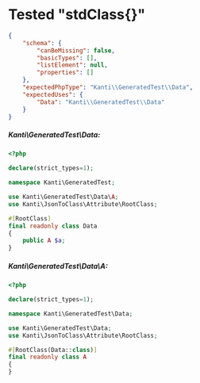# Tested "stdClass{}"
````json
{
    "schema": {
        "canBeMissing": false,
        "basicTypes": [],
        "listElement": null,
        "properties": []
    },
    "expectedPhpType": "Kanti\\GeneratedTest\\Data",
    "expectedUses": {
        "Data": "Kanti\\GeneratedTest\\Data"
    }
}
````
##### Kanti\GeneratedTest\Data:
````php
<?php

declare(strict_types=1);

namespace Kanti\GeneratedTest;

use Kanti\GeneratedTest\Data\A;
use Kanti\JsonToClass\Attribute\RootClass;

#[RootClass]
final readonly class Data
{
    public A $a;
}
````
##### Kanti\GeneratedTest\Data\A:
````php
<?php

declare(strict_types=1);

namespace Kanti\GeneratedTest\Data;

use Kanti\GeneratedTest\Data;
use Kanti\JsonToClass\Attribute\RootClass;

#[RootClass(Data::class)]
final readonly class A
{
}
````

